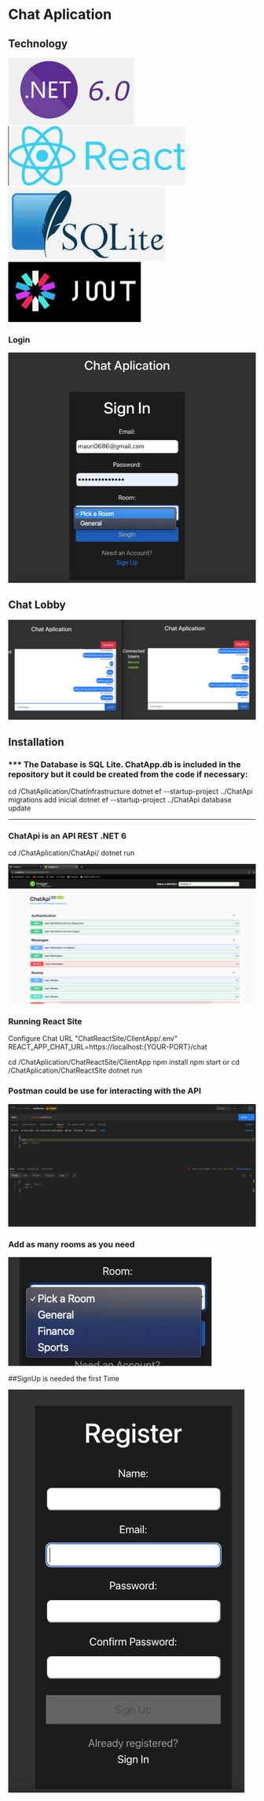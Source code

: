 # Chat Aplication

## Technology
![](ChatReactSite/ClientApp/assets/img_6.png)![](ChatReactSite/ClientApp/assets/img_7.png)![](ChatReactSite/ClientApp/assets/img_8.png)![](ChatReactSite/ClientApp/assets/img_9.png)
 
### Login
![](ChatReactSite/ClientApp/assets/img.png)


## Chat Lobby
![](ChatReactSite/ClientApp/assets/img_1.png)


## Installation
### *** The Database is SQL Lite. ChatApp.db is included in the repository but it could be created from the code if necessary:
cd /ChatAplication/ChatInfrastructure
dotnet ef --startup-project ../ChatApi migrations add inicial
dotnet ef --startup-project ../ChatApi database update
*********************************************************

### ChatApi is an API REST .NET 6
cd /ChatAplication/ChatApi/ dotnet run

![](ChatReactSite/ClientApp/assets/img_2.png)

### Running React Site
Configure Chat URL "ChatReactSite/ClientApp/.env"
REACT_APP_CHAT_URL=https://localhost:{YOUR-PORT}/chat

cd /ChatAplication/ChatReactSite/ClientApp 
npm install
npm start
or
cd /ChatAplication/ChatReactSite dotnet run

### Postman could be use for interacting with the API
![](ChatReactSite/ClientApp/assets/img_3.png)


### Add as many rooms as you need
![](ChatReactSite/ClientApp/assets/img_5.png)

##SignUp is needed the first Time

![img.png](img.png)
